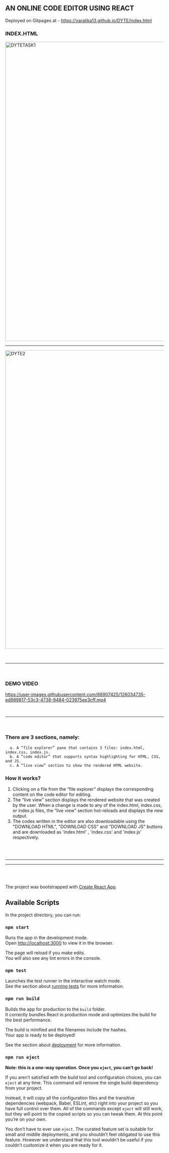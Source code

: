 ## AN ONLINE CODE EDITOR USING REACT
Deployed on Gitpages at - https://varalika13.github.io/DYTE/index.html

### INDEX.HTML
<img width="949" alt="DYTETASK1" src="https://user-images.githubusercontent.com/66907425/126034783-9e6da4c9-c1f1-433d-8947-7d6257f65142.PNG">
<hr>
<img width="947" alt="DYTE2" src="https://user-images.githubusercontent.com/66907425/126041880-ba398dfc-693b-456f-bb79-1a3930e7a863.PNG">


<br> <hr> <br>



### DEMO VIDEO
 https://user-images.githubusercontent.com/66907425/126034735-ed989817-53c3-4738-9484-023975ee3cff.mp4
 
 <br> <hr> <br>
 
 
 ### There are 3 sections, namely:
      a. A “file explorer” pane that contains 3 files: index.html, index.css, index.js. 
      b. A “code editor” that supports syntax highlighting for HTML, CSS, and JS.
      c. A “live view” section to show the rendered HTML website.
      
 ### How it works?
  1. Clicking on a file from the “file explorer” displays the corresponding content on
     the code editor for editing.
  2. The “live view” section displays the rendered website that was created by the
     user. When a change is made to any of the index.html, index.css, or index.js files,
     the “live view” section hot-reloads and displays the new output.
  3. The codes written in the editor are also downloadable using the "DOWNLOAD HTML", "DOWNLOAD CSS" and "DOWNLOAD JS" buttons 
     and are downloaded as 'index.html' , 'index.css' and 'index.js' respectively.
  
  <br> <br> <hr> <hr> <br> <br>
  
The project was bootstrapped with [Create React App](https://github.com/facebook/create-react-app).

## Available Scripts

In the project directory, you can run:

### `npm start`

Runs the app in the development mode.<br />
Open [http://localhost:3000](http://localhost:3000) to view it in the browser.

The page will reload if you make edits.<br />
You will also see any lint errors in the console.

### `npm test`

Launches the test runner in the interactive watch mode.<br />
See the section about [running tests](https://facebook.github.io/create-react-app/docs/running-tests) for more information.

### `npm run build`

Builds the app for production to the `build` folder.<br />
It correctly bundles React in production mode and optimizes the build for the best performance.

The build is minified and the filenames include the hashes.<br />
Your app is ready to be deployed!

See the section about [deployment](https://facebook.github.io/create-react-app/docs/deployment) for more information.

### `npm run eject`

**Note: this is a one-way operation. Once you `eject`, you can’t go back!**

If you aren’t satisfied with the build tool and configuration choices, you can `eject` at any time. This command will remove the single build dependency from your project.

Instead, it will copy all the configuration files and the transitive dependencies (webpack, Babel, ESLint, etc) right into your project so you have full control over them. All of the commands except `eject` will still work, but they will point to the copied scripts so you can tweak them. At this point you’re on your own.

You don’t have to ever use `eject`. The curated feature set is suitable for small and middle deployments, and you shouldn’t feel obligated to use this feature. However we understand that this tool wouldn’t be useful if you couldn’t customize it when you are ready for it.


  
